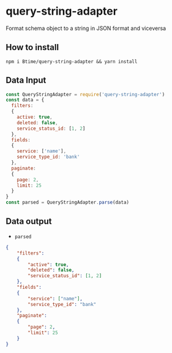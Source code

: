 # query-string-adapter
Format schema object to a string in JSON format and viceversa

## How to install
`npm i Btime/query-string-adapter && yarn install`

## Data Input
```js
const QueryStringAdapter = require('query-string-adapter')
const data = {
  filters:
  {
    active: true,
    deleted: false,
    service_status_id: [1, 2]
  },
  fields:
  {
    service: ['name'],
    service_type_id: 'bank'
  },
  paginate:
  {
    page: 2,
    limit: 25
  }
}
const parsed = QueryStringAdapter.parse(data)
```
## Data output
- `parsed`
```json
{
    "filters":
    {
        "active": true,
        "deleted": false,
        "service_status_id": [1, 2]
    },
    "fields":
    {
        "service": ["name"],
        "service_type_id": "bank"
    },
    "paginate":
    {
        "page": 2,
        "limit": 25
    }
}
```
